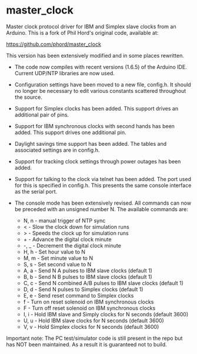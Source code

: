 master_clock
============

Master clock protocol driver for IBM and Simplex slave clocks from an Arduino.
This is a fork of Phil Hord's original code, available at:

   https://github.com/phord/master_clock

This version has been extensively modified and in some places rewritten.

- The code now compiles with recent versions (1.6.5) of the Arduino IDE.
  Current UDP/NTP libraries are now used.

- Configuration settings have been moved to a new file, config.h. It should
  no longer be necessary to edit various constants scattered throughout the
  source.

- Support for Simplex clocks has been added. This support drives an additional
  pair of pins.

- Support for IBM synchronous clocks with second hands has been added. This
  support drives one additional pin.
    
- Daylight savings time support has been added. The tables and associated
  settings are in config.h.
  
- Support for tracking clock settings through power outages has been added.

- Support for talking to the clock via telnet has been added. The port used
  for this is specified in config.h. This presents the same console interface
  as the serial port.
  
- The console mode has been extensively revised. All commands can now be
  preceded with an unsigned number N. The available commands are:
  
  * N, n - manual trigger of NTP sync
  * <    - Slow the clock down for simulation runs
  * \>    - Speeds the clock up for simulation runs
  * \+    - Advance the digital clock minute
  * -, _ - Decrement the digital clock minute
  * H, h - Set hour value to N
  * M, m - Set minute value to N
  * S, s - Set second value to N
  * A, a - Send N A pulses to IBM slave clocks (default 1)
  * B, b - Send N B pulses to IBM slave clocks (default 1)
  * C, c - Send N combined A/B pulses  to IBM slave clocks (default 1)
  * D, d - Send N pulses to Simplex clocks (default 1)
  * E, e - Send reset command to Simplex clocks
  * f    - Turn on reset solenoid on IBM synchronous clocks 
  * F    - Turn off reset solenoid on IBM synchronous clocks
  * I, i - Hold IBM slave and Simply clocks for N seconds (default 3600)
  * U, u - Hold IBM slave clocks for N seconds (default 3600)
  * V, v - Hold Simplex clocks for N seconds (default 3600)

Important note: The PC test/simulator code is still present in the repo but
has NOT been maintained. As a result it is guaranteed not to build.
